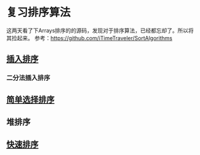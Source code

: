# 复习排序算法
这两天看了下Arrays排序的的源码，发现对于排序算法，已经都忘却了。所以将其捡起来。
参考：https://github.com/iTimeTraveler/SortAlgorithms
## [插入排序](sort/InsertionSort.java)
### 二分法插入排序
## [简单选择排序](sort/SelectionSort.java)
## 堆排序
## [快速排序](sort/QuickSortTest.java)